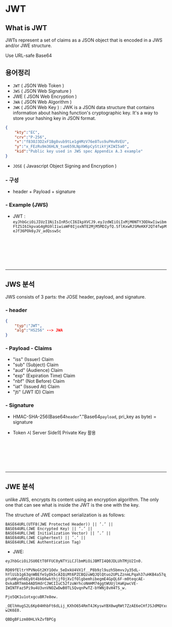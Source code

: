 # JWT

## What is JWT
JWTs represent a set of claims as a JSON object that is encoded in a JWS and/or JWE structure.

Use URL-safe Base64

## 용어정리

- `JWT` ( JSON Web Token )
- `JWS` ( JSON Web Signature )
- JWE ( JSON Web Encryption )
- `JWA` ( JSON Web Algorithm )
- `JWK` ( JSON Web Key ) : JWK is a JSON data structure that contains information about hashing function's cryptographic key. It's a way to store your hashing key in JSON format.

```json
{
    "kty":"EC",
    "crv":"P-256",
    "x":"f83OJ3D2xF1Bg8vub9tLe1gHMzV76e8Tus9uPHvRVEU",
    "y":"x_FEzRu9m36HLN_tue659LNpXW6pCyStikYjKIWI5a0",
    "kid":"Public key used in JWS spec Appendix A.3 example"
}
```

- `JOSE` ( Javascript Object Signing and Encryption )

### - 구성
 - header + Payload + signature


### - Example (JWS)

 - JWT : `eyJhbGciOiJIUzI1NiIsInR5cCI6IkpXVCJ9.eyJzdWIiOiIxMjM0NTY3ODkwIiwibmFtZSI6IkpvaG4gRG9lIiwiaWF0IjoxNTE2MjM5MDIyfQ.SflKxwRJSMeKKF2QT4fwpMeJf36POk6yJV_adQssw5c`



<br><br><br><br><br><hr>

## JWS 분석

JWS consists of 3 parts: the JOSE header, payload, and signature.

### - header

```json
{
    "typ":"JWT",
    "alg":"HS256" --> JWA
}
```

### - Payload - Claims

 - "iss" (Issuer) Claim
 - "sub" (Subject) Claim
 - "aud" (Audience) Claim
 - "exp" (Expiration Time) Claim
 - "nbf" (Not Before) Claim
 - "iat" (Issued At) Claim
 - "jti" (JWT ID) Claim

### - Signature

 - HMAC-SHA-256(Base64`header`"."Base64`payload`, pri_key as byte) = signature

 - Token 시 Server Side의 Private Key 활용

<br><br><br><br><br><hr>

## JWE 분석

unlike JWS, encrypts its content using an encryption algorithm. The only one that can see what is inside the JWT is the one with the key.

The structure of JWE compact serialization is as follows:

```
BASE64URL(UTF8(JWE Protected Header)) || ’.’ ||
BASE64URL(JWE Encrypted Key) || ’.’ ||
BASE64URL(JWE Initialization Vector) || ’.’ ||
BASE64URL(JWE Ciphertext) || ’.’ ||
BASE64URL(JWE Authentication Tag)
```

 - JWE: 

```
eyJhbGciOiJSU0EtT0FFUC0yNTYiLCJlbmMiOiJBMTI4Q0JDLUhTMjU2In0.

RD09fEltrYPVNoGt2KY1Odv_5eDxkU4VX1f__P8b9zl9uzh5bmvvJy35dL-hYlUib1g63qnWBEfeSyDk5cAIQiMt6PZCBQzuWQJQlQtuo2UPLZznmLPqah37uHKB4a57q_lWf_W9soyZbO7Zj7QRNz4ZR4s5ozRHArSZcc1pAL-pYuHKyeh6Ey8t4bk66wkthjjfOjXvIfOlgbemhibegmE4GpQL6F-m0teqcAE-OxkaBRTmmb4AD5HdrCJWCIIuC52fzuWrhcoNmHM74ggtWUUjlHaKpwcVE-IWINTFaz5Pi9u4U3vnVNOZwDwB0TLSQvqnPwTZ-bYWNj8vH4TS_w.

Pjo5QK1u1otxgcuBR7e8ew.

_OElhHugS2L6Kp04HhbFt6dLij_KXhO654RmT4JKyswYBX0wqRWt7ZzAE6eCHfJSJdMQYxqVSNloGb4OSIzYcTEo174lBZBINkHW-w2K6E0.

QBDgBFizm80HLVkZvfBPCg
```